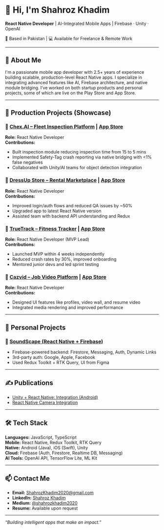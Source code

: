 # 👋 Hi, I'm Shahroz Khadim

**React Native Developer** | AI-Integrated Mobile Apps | Firebase · Unity · OpenAI

📍 Based in Pakistan | 💻 Available for Freelance & Remote Work

---

## 🚀 About Me

I'm a passionate mobile app developer with 2.5+ years of experience building scalable, production-level React Native apps. I specialize in integrating advanced features like AI, Firebase architecture, and native module bridging. I’ve worked on both startup products and personal projects, some of which are live on the Play Store and App Store.

---

## 💼 Production Projects (Showcase)

### 🔹 [Chex.AI – Fleet Inspection Platform](https://play.google.com/store/apps/details?id=com.chex_ai) | [App Store](https://apps.apple.com/us/app/chex-inspection/id6473516316)
**Role:** React Native Developer  
**Contributions:**
- Built inspection module reducing inspection time from 15 to 5 mins
- Implemented Safety-Tag crash reporting via native bridging with <1% false negatives
- Collaborated with Unity/AI teams for object detection integration

### 🔹 [DressUp Store – Rental Marketplace](https://play.google.com/store/apps/details?id=com.dressupmobile) | [App Store](https://apps.apple.com/us/app/dress-up-store/id6476623832)
**Role:** React Native Developer  
**Contributions:**
- Improved login/auth flows and reduced QA issues by ~50%
- Upgraded app to latest React Native version
- Assisted team with backend API understanding and Redux

### 🔹 [TrueTrack – Fitness Tracker](https://play.google.com/store/apps/details?id=com.truetrack.pro) | [App Store](https://apps.apple.com/us/app/truetrack-for-fitness/id6739066603)
**Role:** React Native Developer (MVP Lead)  
**Contributions:**
- Launched MVP within 4 weeks independently
- Reduced crash rates by 30%, improved onboarding
- Mentored junior devs and led sprint testing

### 🔹 [Cazvid – Job Video Platform](https://play.google.com/store/apps/details?id=com.cazvid.cazvidapp) | [App Store](https://apps.apple.com/us/app/cazvid-app/id1532954837)
**Role:** React Native Developer  
**Contributions:**
- Designed UI features like profiles, video wall, and resume video
- Integrated media rendering and improved performance

---

## 🎨 Personal Projects

### 🌟 [SoundScape (React Native + Firebase)](https://github.com/ShahrozKhadim/SoundScape)
- Firebase-powered backend: Firestore, Messaging, Auth, Dynamic Links
- 3rd-party auth: Google, Apple, Facebook
- Used Redux Toolkit + RTK Query, UI from Figma

---

## ✍ Publications

- [Unity + React Native: Integration (Android)](https://medium.com/@shahrozkhadim2020/bringing-unity-to-react-native-step-by-step-android-integration-b5db12502dbc)
- [React Native Camera Integration](https://medium.com/@shahrozkhadim2020/a-beginners-guide-to-integrating-a-camera-in-react-native-lessons-learned-be1efb1a4abe)

---

## 🛠 Tech Stack

**Languages:** JavaScript, TypeScript  
**Mobile:** React Native, Redux Toolkit, RTK Query  
**Native:** Android (Java), iOS (Swift), Unity  
**Cloud:** Firebase (Auth, Firestore, Realtime DB, Messaging)  
**AI Tools:** OpenAI API, TensorFlow Lite, ML Kit

---

## 📫 Contact Me

- **Email:** ShahrozKhadim2020@gmail.com  
- **LinkedIn:** [Shahroz Khadim](https://linkedin.com/in/shahroz-khadim-983495204)  
- **Medium:** [@shahrozkhadim2020](https://medium.com/@shahrozkhadim2020)  
- **Resume:** Available upon request

---

_“Building intelligent apps that make an impact.”_
